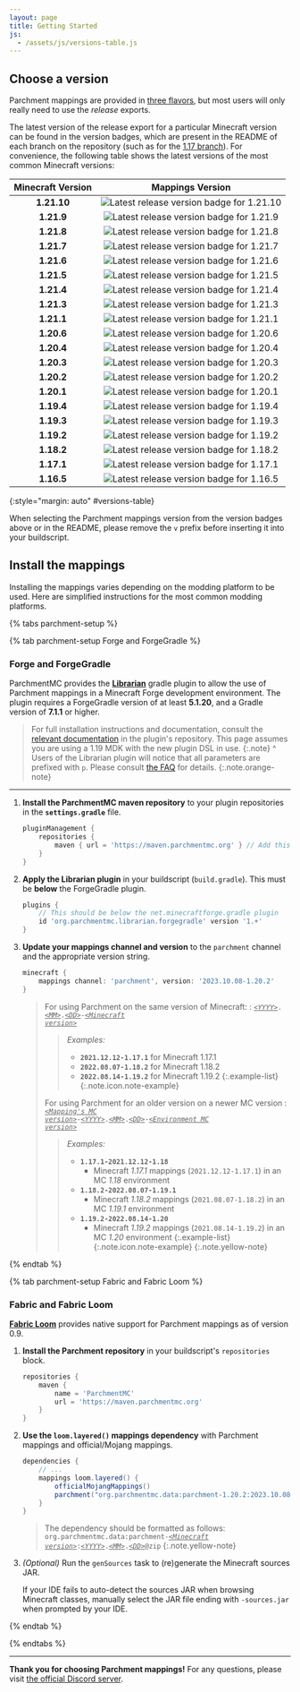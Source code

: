 ```yaml
---
layout: page
title: Getting Started
js:
  - /assets/js/versions-table.js
---
```


## Choose a version

Parchment mappings are provided in [three flavors][exports-info], but most users will only really need to use the _release_ exports.

The latest version of the release export for a particular Minecraft version can be found in the version badges, which are present in the README of each branch on the repository (such as for the [1.17 branch][1.17-branch]). For convenience, the following table shows the latest versions of the most common Minecraft versions:

| Minecraft Version |                                                                                                                            Mappings Version                                                                                                                            |
|:-----------------:|:----------------------------------------------------------------------------------------------------------------------------------------------------------------------------------------------------------------------------------------------------------------------:|
|    **1.21.10**    | ![Latest release version badge for 1.21.10](https://img.shields.io/maven-metadata/v?color=forestgreen&label=release&metadataUrl=https%3A%2F%2Fldtteam.jfrog.io%2Fartifactory%2Fparchmentmc-internal%2Forg%2Fparchmentmc%2Fdata%2Fparchment-1.21.10%2Fmaven-metadata.xml) |
|    **1.21.9**     | ![Latest release version badge for 1.21.9](https://img.shields.io/maven-metadata/v?color=forestgreen&label=release&metadataUrl=https%3A%2F%2Fldtteam.jfrog.io%2Fartifactory%2Fparchmentmc-internal%2Forg%2Fparchmentmc%2Fdata%2Fparchment-1.21.9%2Fmaven-metadata.xml) |
|    **1.21.8**     | ![Latest release version badge for 1.21.8](https://img.shields.io/maven-metadata/v?color=forestgreen&label=release&metadataUrl=https%3A%2F%2Fldtteam.jfrog.io%2Fartifactory%2Fparchmentmc-internal%2Forg%2Fparchmentmc%2Fdata%2Fparchment-1.21.8%2Fmaven-metadata.xml) |
|    **1.21.7**     | ![Latest release version badge for 1.21.7](https://img.shields.io/maven-metadata/v?color=forestgreen&label=release&metadataUrl=https%3A%2F%2Fldtteam.jfrog.io%2Fartifactory%2Fparchmentmc-internal%2Forg%2Fparchmentmc%2Fdata%2Fparchment-1.21.7%2Fmaven-metadata.xml) |
|    **1.21.6**     | ![Latest release version badge for 1.21.6](https://img.shields.io/maven-metadata/v?color=forestgreen&label=release&metadataUrl=https%3A%2F%2Fldtteam.jfrog.io%2Fartifactory%2Fparchmentmc-internal%2Forg%2Fparchmentmc%2Fdata%2Fparchment-1.21.6%2Fmaven-metadata.xml) |
|    **1.21.5**     | ![Latest release version badge for 1.21.5](https://img.shields.io/maven-metadata/v?color=forestgreen&label=release&metadataUrl=https%3A%2F%2Fldtteam.jfrog.io%2Fartifactory%2Fparchmentmc-internal%2Forg%2Fparchmentmc%2Fdata%2Fparchment-1.21.5%2Fmaven-metadata.xml) |
|    **1.21.4**     | ![Latest release version badge for 1.21.4](https://img.shields.io/maven-metadata/v?color=forestgreen&label=release&metadataUrl=https%3A%2F%2Fldtteam.jfrog.io%2Fartifactory%2Fparchmentmc-internal%2Forg%2Fparchmentmc%2Fdata%2Fparchment-1.21.4%2Fmaven-metadata.xml) |
|    **1.21.3**     | ![Latest release version badge for 1.21.3](https://img.shields.io/maven-metadata/v?color=forestgreen&label=release&metadataUrl=https%3A%2F%2Fldtteam.jfrog.io%2Fartifactory%2Fparchmentmc-internal%2Forg%2Fparchmentmc%2Fdata%2Fparchment-1.21.3%2Fmaven-metadata.xml) |
|    **1.21.1**     | ![Latest release version badge for 1.21.1](https://img.shields.io/maven-metadata/v?color=forestgreen&label=release&metadataUrl=https%3A%2F%2Fldtteam.jfrog.io%2Fartifactory%2Fparchmentmc-internal%2Forg%2Fparchmentmc%2Fdata%2Fparchment-1.21.1%2Fmaven-metadata.xml) |
|    **1.20.6**     | ![Latest release version badge for 1.20.6](https://img.shields.io/maven-metadata/v?color=forestgreen&label=release&metadataUrl=https%3A%2F%2Fldtteam.jfrog.io%2Fartifactory%2Fparchmentmc-internal%2Forg%2Fparchmentmc%2Fdata%2Fparchment-1.20.6%2Fmaven-metadata.xml) |
|    **1.20.4**     | ![Latest release version badge for 1.20.4](https://img.shields.io/maven-metadata/v?color=forestgreen&label=release&metadataUrl=https%3A%2F%2Fldtteam.jfrog.io%2Fartifactory%2Fparchmentmc-internal%2Forg%2Fparchmentmc%2Fdata%2Fparchment-1.20.4%2Fmaven-metadata.xml) |
|    **1.20.3**     | ![Latest release version badge for 1.20.3](https://img.shields.io/maven-metadata/v?color=forestgreen&label=release&metadataUrl=https%3A%2F%2Fldtteam.jfrog.io%2Fartifactory%2Fparchmentmc-internal%2Forg%2Fparchmentmc%2Fdata%2Fparchment-1.20.3%2Fmaven-metadata.xml) |
|    **1.20.2**     | ![Latest release version badge for 1.20.2](https://img.shields.io/maven-metadata/v?color=forestgreen&label=release&metadataUrl=https%3A%2F%2Fldtteam.jfrog.io%2Fartifactory%2Fparchmentmc-internal%2Forg%2Fparchmentmc%2Fdata%2Fparchment-1.20.2%2Fmaven-metadata.xml) |
|    **1.20.1**     | ![Latest release version badge for 1.20.1](https://img.shields.io/maven-metadata/v?color=forestgreen&label=release&metadataUrl=https%3A%2F%2Fldtteam.jfrog.io%2Fartifactory%2Fparchmentmc-internal%2Forg%2Fparchmentmc%2Fdata%2Fparchment-1.20.1%2Fmaven-metadata.xml) |
|    **1.19.4**     | ![Latest release version badge for 1.19.4](https://img.shields.io/maven-metadata/v?color=forestgreen&label=release&metadataUrl=https%3A%2F%2Fldtteam.jfrog.io%2Fartifactory%2Fparchmentmc-internal%2Forg%2Fparchmentmc%2Fdata%2Fparchment-1.19.4%2Fmaven-metadata.xml) |
|    **1.19.3**     | ![Latest release version badge for 1.19.3](https://img.shields.io/maven-metadata/v?color=forestgreen&label=release&metadataUrl=https%3A%2F%2Fldtteam.jfrog.io%2Fartifactory%2Fparchmentmc-internal%2Forg%2Fparchmentmc%2Fdata%2Fparchment-1.19.3%2Fmaven-metadata.xml) |
|    **1.19.2**     | ![Latest release version badge for 1.19.2](https://img.shields.io/maven-metadata/v?color=forestgreen&label=release&metadataUrl=https%3A%2F%2Fldtteam.jfrog.io%2Fartifactory%2Fparchmentmc-internal%2Forg%2Fparchmentmc%2Fdata%2Fparchment-1.19.2%2Fmaven-metadata.xml) |
|    **1.18.2**     | ![Latest release version badge for 1.18.2](https://img.shields.io/maven-metadata/v?color=forestgreen&label=release&metadataUrl=https%3A%2F%2Fldtteam.jfrog.io%2Fartifactory%2Fparchmentmc-internal%2Forg%2Fparchmentmc%2Fdata%2Fparchment-1.18.2%2Fmaven-metadata.xml) |
|    **1.17.1**     | ![Latest release version badge for 1.17.1](https://img.shields.io/maven-metadata/v?color=forestgreen&label=release&metadataUrl=https%3A%2F%2Fldtteam.jfrog.io%2Fartifactory%2Fparchmentmc-internal%2Forg%2Fparchmentmc%2Fdata%2Fparchment-1.17.1%2Fmaven-metadata.xml) |
|    **1.16.5**     | ![Latest release version badge for 1.16.5](https://img.shields.io/maven-metadata/v?color=forestgreen&label=release&metadataUrl=https%3A%2F%2Fldtteam.jfrog.io%2Fartifactory%2Fparchmentmc-internal%2Forg%2Fparchmentmc%2Fdata%2Fparchment-1.16.5%2Fmaven-metadata.xml) |
{:style="margin: auto" #versions-table}

When selecting the Parchment mappings version from the version badges above or in the README, please remove the `v` prefix before inserting it into your buildscript.

## Install the mappings

Installing the mappings varies depending on the modding platform to be used. Here are simplified instructions for the most common modding platforms.

<!-- 
NOTE: Because of some bug in the jekyll-tabs plugin, reference links ("[link text][link-ref]") do not function correctly.
Until that can be fixed, please use inline links ("[link text](example.com)") in tabs.
-->

{% tabs parchment-setup %}

{% tab parchment-setup Forge and ForgeGradle %}

### Forge and ForgeGradle

ParchmentMC provides the [**Librarian**](https://github.com/ParchmentMC/Librarian) gradle plugin to allow the use of Parchment mappings in a Minecraft Forge development environment. The plugin requires a ForgeGradle version of at least **5.1.20**, and a Gradle version of **7.1.1** or higher.

> For full installation instructions and documentation, consult the [relevant documentation](https://github.com/ParchmentMC/Librarian/blob/dev/docs/FORGEGRADLE.md) in the plugin's repository. This page assumes you are using a 1.19 MDK with the new plugin DSL in use.
{:.note}
^
> Users of the Librarian plugin will notice that all parameters are prefixed with `p`. Please consult [the FAQ](/faq#why-are-my-parameter-names-prefixed-with-p) for details.
{:.note.orange-note}

---

1. **Install the ParchmentMC maven repository** to your plugin repositories in the **`settings.gradle`** file.

    ```gradle
    pluginManagement {
        repositories {
            maven { url = 'https://maven.parchmentmc.org' } // Add this line
        }
    }
    ```

2. **Apply the Librarian plugin** in your buildscript (`build.gradle`). This must be **below** the ForgeGradle plugin.

    ```gradle
    plugins {
        // This should be below the net.minecraftforge.gradle plugin
        id 'org.parchmentmc.librarian.forgegradle' version '1.+'
    }
    ```

3. **Update your mappings channel and version** to the `parchment` channel and the appropriate version string.

    ```gradle
    minecraft {
        mappings channel: 'parchment', version: '2023.10.08-1.20.2'
    }
    ```

    > For using Parchment on the same version of Minecraft:
    > : <code class="version"><u>YYYY</u>.<u>MM</u>.<u>DD</u>-<u>Minecraft version</u></code>
    >
    > > _Examples:_
    > >
    > > - **`2021.12.12-1.17.1`** for Minecraft 1.17.1
    > > - **`2022.08.07-1.18.2`** for Minecraft 1.18.2
    > > - **`2022.08.14-1.19.2`** for Minecraft 1.19.2
    > > {:.example-list}
    > {:.note.icon.note-example}
    >
    > For using Parchment for an older version on a newer MC version
    > : <code class="version"><u>Mapping's MC version</u>-<u>YYYY</u>.<u>MM</u>.<u>DD</u>-<u>Environment MC version</u></code>
    >
    > > _Examples:_
    > >
    > > - **`1.17.1-2021.12.12-1.18`**
    > >   - Minecraft _1.17.1_ mappings (`2021.12.12-1.17.1`) in an MC _1.18_ environment
    > > - **`1.18.2-2022.08.07-1.19.1`**
    > >   - Minecraft _1.18.2_ mappings (`2021.08.07-1.18.2`) in an MC _1.19.1_ environment
    > > - **`1.19.2-2022.08.14-1.20`**
    > >   - Minecraft _1.19.2_ mappings (`2021.08.14-1.19.2`) in an MC _1.20_ environment
    > > {:.example-list}
    > {:.note.icon.note-example}
    {:.note.yellow-note}

{% endtab %}

{% tab parchment-setup Fabric and Fabric Loom %}

### Fabric and Fabric Loom

[**Fabric Loom**](https://github.com/FabricMC/fabric-loom) provides native support for Parchment mappings as of version 0.9.

1. **Install the Parchment repository** in your buildscript's `repositories` block.

    ```gradle
    repositories {
        maven {
            name = 'ParchmentMC'
            url = 'https://maven.parchmentmc.org'
        }
    }
    ```

2. **Use the `loom.layered()` mappings dependency** with Parchment mappings and official/Mojang mappings.

    ```gradle
    dependencies {
        // ...
        mappings loom.layered() {
            officialMojangMappings()
            parchment("org.parchmentmc.data:parchment-1.20.2:2023.10.08@zip")
        }
    }
    ```

    > The dependency should be formatted as follows:
    > <code class="version">org.parchmentmc.data:parchment-<u>Minecraft version</u>:<u>YYYY</u>.<u>MM</u>.<u>DD</u>@zip</code>
    {:.note.yellow-note}

3. _(Optional)_ Run the `genSources` task to (re)generate the Minecraft sources JAR.

    If your IDE fails to auto-detect the sources JAR when browsing Minecraft classes, manually select the JAR file ending with `-sources.jar` when prompted by your IDE.

{% endtab %}

{% endtabs %}

---

**Thank you for choosing Parchment mappings!** For any questions, please visit [the official Discord server](https://discord.parchmentmc.org/).

[1.17-branch]: https://github.com/ParchmentMC/Parchment/tree/versions/1.17.x
[exports-info]: /docs/maven#parchment-exports

<style>

#versions-table td {
    text-align: center;
}

.version u {
    font-style: italic;
}

.version u::before {
    content: "<";
}

.version u::after {
    content: ">";
}

.yellow-note {
    background-color: rgba(247, 235, 90, 0.1);
}

.orange-note {
    background-color: rgba(255, 95, 31, 0.1);
}

.note-example ul {
    padding-left: 1.5rem;
}

.note-example > ul {
    padding-left: 0rem;
    margin-left: -0.55rem;
}

</style>
